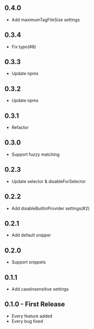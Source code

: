 ## 0.4.0
* Add maximumTagFileSize settings

## 0.3.4
* Fix typo(#8)

## 0.3.3
* Update npms

## 0.3.2
* Update npms

## 0.3.1
* Refactor

## 0.3.0
* Support fuzzy matching

## 0.2.3
* Update selector & disableForSelector

## 0.2.2
* Add disableBuiltinProvider settings(#2)

## 0.2.1
* Add default snipper

## 0.2.0
* Support snippets

## 0.1.1
* Add caseInsensitive settings

## 0.1.0 - First Release
* Every feature added
* Every bug fixed

